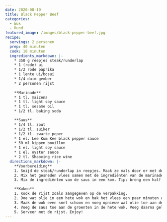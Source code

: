 ```yaml
---
date: 2020-08-19
title: Black Pepper Beef
categories:
  - Wok
  - Rund
featured_image: /images/black-pepper-beef.jpg
recipe:
  servings: 2 personen
  prep: 40 minuten
  cook: 10 minuten
  ingredients_markdown: |-
    * 350 g reepjes steak/runderlap
    * 1 (rode) ui
    * 1/2 rode paprika
    * 1 lente ui/bosui
    * 1/4 duim gember
    * 2 personen rijst
    
    **Marinade**
    * 1 tl. maizena
    * 1 tl. light soy sauce
    * 1 tl. sesame oil
    * 1/2 tl. baking soda

    **Saus**
    * 1/4 tl. zout
    * 1/2 tl. suiker
    * 1/2 tl. zwarte peper
    * 1 el. Lee Kum Kee black pepper sauce
    * 50 ml kippen bouillon
    * 1 el. light soy sauce
    * 1 el. oyster sauce
    * 2 tl. Shaoxing rice wine
  directions_markdown: |-
    **Voorbereiding**
    1. Snijd de steak/runderlap in reepjes. Maak ze mals door er met de zijkant van het mes tegen aan te drukken.
    2. Mix het gesneden vlees samen met de ingrediënten van de marinade in een kom en meng het goed door. Laat dit minimaal 30 minuten staan.
    3. Mix de ingrediënten van de saus in een kom. Tip: breng een half blokje kippen bouillon met 50ml water eerst aan de kook, voordat je het in de kom mengt met de andere ingrediënten.

    **Koken**
    1. Kook de rijst zoals aangegeven op de verpakking.
    2. Doe wat olie in een hete wok en bak het vlees een paar minuten aan op elke kant. Zodra je geen rode plekken meer ziet op het vlees kan je het vlees even apart zetten.
    3. Maak de wok even snel schoon en voeg opnieuw wat olie toe aan de hete wok. Voeg als eerste de gember en de lente ui/bosui toe, laat deze eerst 30 minuten bakken. Voeg daarna de paprika en de uit toe.
    4. Voeg de saus toe aan de groenten in de hete wok. Voeg daarna gelijk het vlees opnieuw toe aan de wok. Roerbak dit voor ongeveer 30 seconden.
    5. Serveer met de rijst. Enjoy!
---
```

